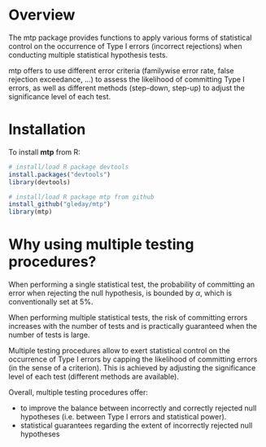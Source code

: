 # Overview
The mtp package provides functions to apply
various forms of statistical control on the
occurrence of Type I errors (incorrect rejections)
when conducting multiple statistical hypothesis tests.

mtp offers to use different error criteria
(familywise error rate, false rejection exceedance, ...)
to assess the likelihood of committing Type I errors,
as well as different methods (step-down, step-up)
to adjust the significance level of each test.

# Installation

To install **mtp** from R:

```R
# install/load R package devtools
install.packages("devtools")
library(devtools)

# install/load R package mtp from github
install_github("gleday/mtp")
library(mtp)
```

# Why using multiple testing procedures?
When performing a single statistical test,
the probability of committing an error when rejecting
the null hypothesis, is bounded by $\alpha$,
which is conventionally set at 5\%.

When performing multiple statistical tests,
the risk of committing errors increases with
the number of tests and is practically guaranteed
when the number of tests is large.

Multiple testing procedures allow to exert
statistical control on the occurrence of
Type I errors by capping the likelihood of
committing errors (in the sense of a criterion).
This is achieved by adjusting the significance
level of each test (different methods are available).

Overall, multiple testing procedures offer:
- to improve the balance between incorrectly and
correctly rejected null hypotheses (i.e. between
Type I errors and statistical power).
- statistical guarantees regarding the extent of
incorrectly rejected null hypotheses
